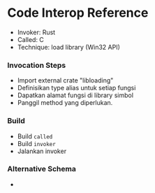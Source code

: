 # Code Interop Reference

* Invoker: Rust
* Called: C
* Technique: load library (Win32 API)

### Invocation Steps

- Import external crate "libloading"
- Definisikan type alias untuk setiap fungsi
- Dapatkan alamat fungsi di library simbol
- Panggil method yang diperlukan.

### Build

- Build `called`
- Build `invoker`
- Jalankan invoker

### Alternative Schema

-

